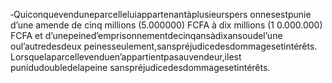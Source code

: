 ‐Quiconquevenduneparcelleluiappartenantàplusieurspers onnesestpunie d’une amende de cinq millions (5.000000) FCFA à dix millions (1 0.000.000) FCFA et d’unepeined’emprisonnementdecinqansàdixansoudel’une oul’autredesdeux peinesseulement,sanspréjudicedesdommagesetintérêts.
Lorsquelaparcellevenduen’appartientpasauvendeur,ilest punidudoubledelapeine sanspréjudicedesdommagesetintérêts.